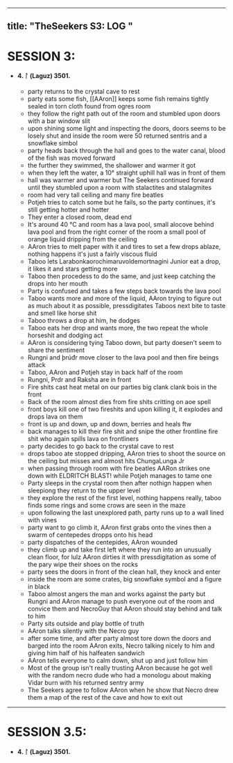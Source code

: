 
---
title: "TheSeekers S3: LOG "  
---

# SESSION 3:

- #### 4. ᛚ (Laguz) 3501.  
	- party returns to the crystal cave to rest
	- party eats some fish, [[AAron]] keeps some fish remains tightly sealed in torn cloth found from ogres room
	- they follow the right path out of the room and stumbled upon doors with a bar window slit
	- upon shining some light and inspecting the doors, doors seems to be losely shut and inside the room were 50 returned sentris and a snowflake simbol
	- party heads back through the hall and goes to the water canal, blood of the fish was moved forward
	- the further they swimmed, the shallower and warmer it got
	- when they left the water, a 10° straight uphill hall was in front of them
	- hall was warmer and warmer but The Seekers continued forward until they stumbled upon a room with stalactites and stalagmites
	- room had very tall ceiling and many fire beatles
	- Potjeh tries to catch some but he fails, so the party continues, it's still getting hotter and hotter
	- They enter a closed room, dead end
	- It's around 40 °C and room has a lava pool, small alocove behind lava pool and from the right corner of the room a small pool of orange liquid dripping from the ceiling
	- AAron tries to melt paper with it and tires to set a few drops ablaze, nothing happens it's just a fairly viscous fluid
	- Taboo lets Larabonkaorochimaruvoldemortnagini Junior eat a drop, it likes it and stars getting more
	- Taboo then procedess to do the same, and just keep catching the drops into her mouth
	- Party is confused and takes a few steps back towards the lava pool
	- Taboo wants more and more of the liquid, AAron trying to figure out as much about it as possible, pressdigitates Taboos next bite to taste and smell like horse shit
	- Taboo throws a drop at him, he dodges
	- Taboo eats her drop and wants more, the two repeat the whole horseshit and dodging act
	- AAron is considering tying Taboo down, but party doesen't seem to share the sentiment
	- Rungni and þrúđr move closer to the lava pool and then fire beings attack
	- Taboo, AAron and Potjeh stay in back half of the room
	- Rungni, Prdr and Raksha are in front
	- Fire shits cast heat metal on our parties big clank clank bois in the front
	- Back of the room almost dies from fire shits critting on aoe spell
	- front boys kill one of two fireshits and upon killing it, it explodes and drops lava on them
	- front is up and down, up and down, berries and heals ftw
	- back manages to kill their fire shit and snipe the other frontline fire shit who again spills lava on frontliners
	- party decides to go back to the crystal cave to rest
	- drops taboo ate stopped dripping, AAron tries to shoot the source on the ceiling but misses and almost hits ChungaLunga Jr
	- when passing through room with fire beatles AARon strikes one down with ELDRITCH BLAST! while Potjeh manages to tame one
	- Party sleeps in the crystal room then after nothign happen when sleepiong they return to the upper level
	- they explore the rest of the first level, nothing happens really, taboo finds some rings and some crows are seen in the maze
	- upon following the last unexplored path, party runs up to a wall lined with vines
	- party want to go climb it, AAron first grabs onto the vines then a swarm of centepedes dropps onto his head
	- party dispatches of the centepides, AAron wounded
	- they climb up and take first left where they run into an unusually clean floor, for lulz AAron dirties it with pressdigitation as some of the pary wipe their shoes on the rocks
	- party sees the doors in front of the clean hall, they knock and enter
	- inside the room are some crates, big snowflake symbol and a figure in black
	- Taboo almost angers the man and works against the party but Rungni and AAron manage to push everyone out of the room and convice them and NecroGuy that AAron should stay behind and talk to him
	- Party sits outside and play bottle of truth
	- AAron talks silently with the Necro guy
	- after some time, and after party almost tore down the doors and barged into the room AAron exits, Necro talking nicely to him and giving him half of his halfeaten sandwich
	- AAron tells everyone to calm down, shut up and just follow him
	- Most of the group isn't really trusting AAron because he got well with the random necro dude who had a monologu about making Vidar burn with his returned sentry army
	- The Seekers agree to follow AAron when he show that Necro drew them a map of the rest of the cave and how to exit out
___

# SESSION 3.5:

- #### 4. ᛚ (Laguz) 3501.